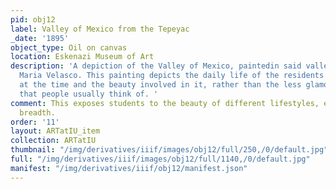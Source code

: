 ```yaml
---
pid: obj12
label: Valley of Mexico from the Tepeyac
_date: '1895'
object_type: Oil on canvas
location: Eskenazi Museum of Art
description: 'A depiction of the Valley of Mexico, paintedin said valley, by Jose
  Maria Velasco. This painting depicts the daily life of the residents of the area
  at the time and the beauty involved in it, rather than the less glamourous images
  that people usually think of. '
comment: This exposes students to the beauty of different lifestyles, expanding their
  breadth.
order: '11'
layout: ARTatIU_item
collection: ARTatIU
thumbnail: "/img/derivatives/iiif/images/obj12/full/250,/0/default.jpg"
full: "/img/derivatives/iiif/images/obj12/full/1140,/0/default.jpg"
manifest: "/img/derivatives/iiif/obj12/manifest.json"
---
```


